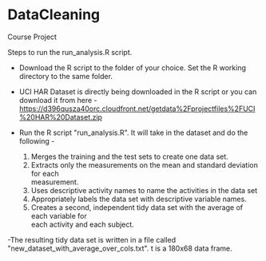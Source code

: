 DataCleaning
============

Course Project

Steps to run the run_analysis.R script.

- Download the R script to the folder of your choice. Set the R working directory
to the same folder.

- UCI HAR Dataset is directly being downloaded in the R script or you can download it
from here - https://d396qusza40orc.cloudfront.net/getdata%2Fprojectfiles%2FUCI%20HAR%20Dataset.zip

- Run the R script "run_analysis.R". It will take in the dataset and do the following - 
    1. Merges the training and the test sets to create one data set.
    2. Extracts only the measurements on the mean and standard deviation for each     
    measurement. 
    3. Uses descriptive activity names to name the activities in the data set
    4. Appropriately labels the data set with descriptive variable names. 
    5. Creates a second, independent tidy data set with the average of each variable for         
    each activity and each subject. 

-The resulting tidy data set is written in a file called "new_dataset_with_average_over_cols.txt". t is a 180x68 data frame.


